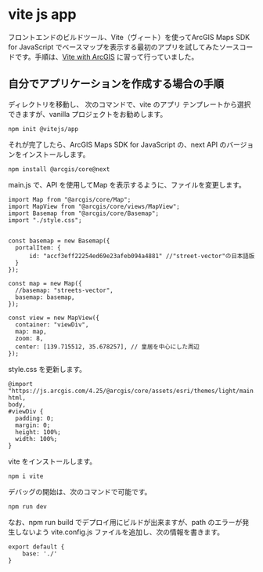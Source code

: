  
# vite js app

フロントエンドのビルドツール、Vite（ヴィート）を使ってArcGIS Maps SDK for JavaScript でベースマップを表示する最初のアプリを試してみたソースコードです。手順は、[Vite with ArcGIS](https://odoe.net/blog/vite-jsapi) に習って行っていました。  

## 自分でアプリケーションを作成する場合の手順

ディレクトリを移動し、
次のコマンドで、vite のアプリ テンプレートから選択できますが、vanilla プロジェクトをお勧めします。
```
npm init @vitejs/app
```

それが完了したら、ArcGIS Maps SDK for JavaScript の、next API のバージョンをインストールします。
```
npm install @arcgis/core@next
```

main.js で、API を使用してMap を表示するように、ファイルを変更します。
```
import Map from "@arcgis/core/Map";
import MapView from "@arcgis/core/views/MapView";
import Basemap from "@arcgis/core/Basemap";
import "./style.css";


const basemap = new Basemap({
  portalItem: {
      id: "accf3eff22254ed69e23afeb094a4881" //"street-vector"の日本語版
  }
});

const map = new Map({
  //basemap: "streets-vector",
  basemap: basemap,
});

const view = new MapView({
  container: "viewDiv",
  map: map,
  zoom: 8,
  center: [139.715512, 35.678257], // 皇居を中心にした周辺
});
```
style.css を更新します。
```
@import "https://js.arcgis.com/4.25/@arcgis/core/assets/esri/themes/light/main.css";
html,
body,
#viewDiv {
  padding: 0;
  margin: 0;
  height: 100%;
  width: 100%;
}
```

vite をインストールします。
```
npm i vite
```

デバッグの開始は、次のコマンドで可能です。
```
npm run dev
```

なお、npm run build でデプロイ用にビルドが出来ますが、path のエラーが発生しないよう vite.config.js ファイルを追加し、次の情報を書きます。
```
export default {
    base: './'
}
```